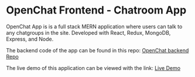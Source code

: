# OpenChat Frontend - Chatroom App

OpenChat App is is a full stack MERN application where users can talk to any chatgroups in the site. Developed with React, Redux, MongoDB, Express, and Node.

The backend code of the app can be found in this repo:
[OpenChat backend Repo](https://github.com/RioterTrov97/chat-app-frontend)

The live demo of this application can be viewed with the link:
[Live Demo](https://open-chat-app-2021.web.app/)
